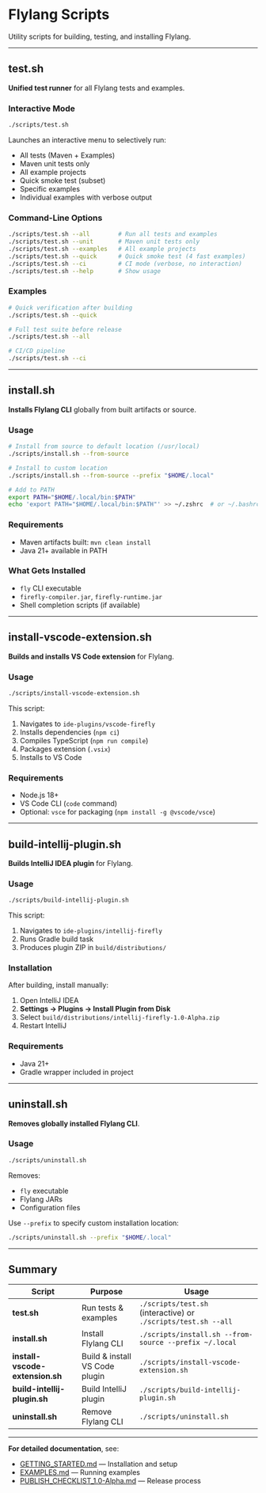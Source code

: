 # Flylang Scripts

Utility scripts for building, testing, and installing Flylang.

---

## test.sh

**Unified test runner** for all Flylang tests and examples.

### Interactive Mode
```bash
./scripts/test.sh
```

Launches an interactive menu to selectively run:
- All tests (Maven + Examples)
- Maven unit tests only
- All example projects
- Quick smoke test (subset)
- Specific examples
- Individual examples with verbose output

### Command-Line Options

```bash
./scripts/test.sh --all        # Run all tests and examples
./scripts/test.sh --unit       # Maven unit tests only
./scripts/test.sh --examples   # All example projects
./scripts/test.sh --quick      # Quick smoke test (4 fast examples)
./scripts/test.sh --ci         # CI mode (verbose, no interaction)
./scripts/test.sh --help       # Show usage
```

### Examples

```bash
# Quick verification after building
./scripts/test.sh --quick

# Full test suite before release
./scripts/test.sh --all

# CI/CD pipeline
./scripts/test.sh --ci
```

---

## install.sh

**Installs Flylang CLI** globally from built artifacts or source.

### Usage

```bash
# Install from source to default location (/usr/local)
./scripts/install.sh --from-source

# Install to custom location
./scripts/install.sh --from-source --prefix "$HOME/.local"

# Add to PATH
export PATH="$HOME/.local/bin:$PATH"
echo 'export PATH="$HOME/.local/bin:$PATH"' >> ~/.zshrc  # or ~/.bashrc
```

### Requirements
- Maven artifacts built: `mvn clean install`
- Java 21+ available in PATH

### What Gets Installed
- `fly` CLI executable
- `firefly-compiler.jar`, `firefly-runtime.jar`
- Shell completion scripts (if available)

---

## install-vscode-extension.sh

**Builds and installs VS Code extension** for Flylang.

### Usage

```bash
./scripts/install-vscode-extension.sh
```

This script:
1. Navigates to `ide-plugins/vscode-firefly`
2. Installs dependencies (`npm ci`)
3. Compiles TypeScript (`npm run compile`)
4. Packages extension (`.vsix`)
5. Installs to VS Code

### Requirements
- Node.js 18+
- VS Code CLI (`code` command)
- Optional: `vsce` for packaging (`npm install -g @vscode/vsce`)

---

## build-intellij-plugin.sh

**Builds IntelliJ IDEA plugin** for Flylang.

### Usage

```bash
./scripts/build-intellij-plugin.sh
```

This script:
1. Navigates to `ide-plugins/intellij-firefly`
2. Runs Gradle build task
3. Produces plugin ZIP in `build/distributions/`

### Installation
After building, install manually:
1. Open IntelliJ IDEA
2. **Settings → Plugins → Install Plugin from Disk**
3. Select `build/distributions/intellij-firefly-1.0-Alpha.zip`
4. Restart IntelliJ

### Requirements
- Java 21+
- Gradle wrapper included in project

---

## uninstall.sh

**Removes globally installed Flylang CLI**.

### Usage

```bash
./scripts/uninstall.sh
```

Removes:
- `fly` executable
- Flylang JARs
- Configuration files

Use `--prefix` to specify custom installation location:
```bash
./scripts/uninstall.sh --prefix "$HOME/.local"
```

---

## Summary

| Script | Purpose | Usage |
|--------|---------|-------|
| **test.sh** | Run tests & examples | `./scripts/test.sh` (interactive) or `./scripts/test.sh --all` |
| **install.sh** | Install Flylang CLI | `./scripts/install.sh --from-source --prefix ~/.local` |
| **install-vscode-extension.sh** | Build & install VS Code plugin | `./scripts/install-vscode-extension.sh` |
| **build-intellij-plugin.sh** | Build IntelliJ plugin | `./scripts/build-intellij-plugin.sh` |
| **uninstall.sh** | Remove Flylang CLI | `./scripts/uninstall.sh` |

---

**For detailed documentation**, see:
- [GETTING_STARTED.md](../docs/GETTING_STARTED.md) — Installation and setup
- [EXAMPLES.md](../docs/EXAMPLES.md) — Running examples
- [PUBLISH_CHECKLIST_1.0-Alpha.md](../docs/PUBLISH_CHECKLIST_1.0-Alpha.md) — Release process
